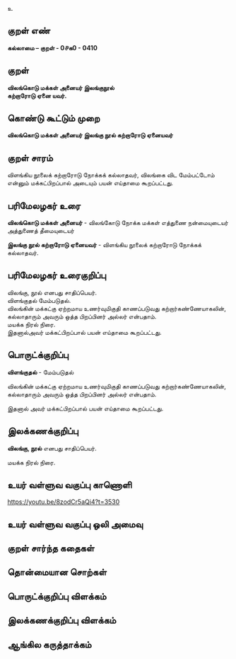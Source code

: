 உ

## குறள் எண் 

**கல்லாமை – குறள் - 0௪க0 - 0410**  

## குறள் 

**விலங்கொடு மக்கள் அனையர் இலங்குநூல்  
கற்றாரோடு ஏனை யவர்.**

## கொண்டு கூட்டும் முறை

**விலங்கொடு மக்கள் அனையர் இலங்கு நூல் கற்றாரோடு ஏனையவர்**

## குறள் சாரம் 

விளங்கிய நூலைக் கற்றாரோடு நோக்கக் கல்லாதவர், விலங்கை விட மேம்பட்டோம் என்னும் மக்கட்பிறப்பால் அடையும் பயன் எய்தாமை கூறப்பட்டது.  

## பரிமேலழகர் உரை

**விலங்கொடு மக்கள் அனையர்** - விலங்கோடு நோக்க மக்கள் எத்துணை நன்மையுடையர் அத்துணைத் தீமையுடையர்  

**இலங்கு நூல் கற்றாரோடு ஏனையவர்** - விளங்கிய நூலைக் கற்றாரோடு நோக்கக் கல்லாதவர். 

## பரிமேலழகர் உரைகுறிப்பு   

விலங்கு, நூல் எனபது சாதிப்பெயர்.  
விளங்குதல் மேம்படுதல்.  
விலங்கின் மக்கட்கு ஏற்றமாய உணர்வுமிகுதி காணப்படுவது கற்றார்கண்ணேயாகலின், கல்லாதாரும் அவரும் ஒத்த பிறப்பினர் அல்லர் என்பதாம்.  
மயக்க நிரல் நிரை.  
இதனால்அவர் மக்கட்பிறப்பால் பயன் எய்தாமை கூறப்பட்டது.   

## பொருட்க்குறிப்பு 

**விளங்குதல்** - மேம்படுதல்  

விலங்கின் மக்கட்கு ஏற்றமாய உணர்வுமிகுதி காணப்படுவது கற்றார்கண்ணேயாகலின்,  
கல்லாதாரும் அவரும் ஒத்த பிறப்பினர் அல்லர் என்பதாம்.  
 
இதனால் அவர் மக்கட்பிறப்பால் பயன் எய்தாமை கூறப்பட்டது. 

## இலக்கணக்குறிப்பு  

**விலங்கு, நூல்** எனபது சாதிப்பெயர்.  

மயக்க நிரல் நிரை. 

## உயர் வள்ளுவ வகுப்பு காணொளி

https://youtu.be/8zodCr5aQi4?t=3530

## உயர் வள்ளுவ வகுப்பு ஒலி அமைவு 

 
## குறள் சார்ந்த கதைகள் 


## தொன்மையான சொற்கள்


## பொருட்க்குறிப்பு விளக்கம்


## இலக்கணக்குறிப்பு விளக்கம்


## ஆங்கில கருத்தாக்கம் 


